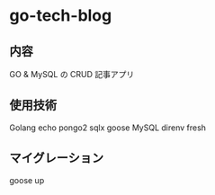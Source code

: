 # go-tech-blog

## 内容

GO & MySQL の CRUD 記事アプリ

## 使用技術

Golang
echo
pongo2
sqlx
goose
MySQL
direnv
fresh

## マイグレーション

goose up
